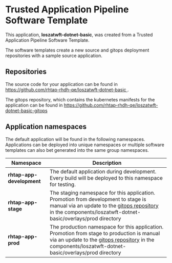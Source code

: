 # Trusted Application Pipeline Software Template

This application, **loszatwft-dotnet-basic**, was created from a Trusted Application Pipeline Software Template.

The software templates create a new source and gitops deployment repositories with a sample source application. 

## Repositories

The source code for your application can be found in [https://github.com/rhtap-rhdh-qe/loszatwft-dotnet-basic ](https://github.com/rhtap-rhdh-qe/loszatwft-dotnet-basic ).
 
The gitops repository, which contains the kubernetes manifests for the application can be found in 
[https://github.com/rhtap-rhdh-qe/loszatwft-dotnet-basic-gitops ](https://github.com/rhtap-rhdh-qe/loszatwft-dotnet-basic-gitops ) 

## Application namespaces 

The default application will be found in the following namespaces. Applications can be deployed into unique namespaces or multiple software templates can also bet generated into the same group namespaces.  

|  Namespace   |  Description   |  
| -------- | -------- |   
| **rhtap-app-development** | The default application during development. Every build will be deployed to this namespace for testing. | 
| **rhtap-app-stage** | The staging namespace for this application. Promotion from development to stage is manual via an update to the [gitops repository](https://github.com/rhtap-rhdh-qe/loszatwft-dotnet-basic-gitops ) in the components/loszatwft-dotnet-basic/overlays/prod directory |  
| **rhtap-app-prod** | The production namespace for this application. Promotion from stage to production is manual via an update to the [gitops repository](https://github.com/rhtap-rhdh-qe/loszatwft-dotnet-basic-gitops ) in the components/loszatwft-dotnet-basic/overlays/prod directory | 